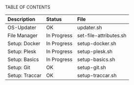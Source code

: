 TABLE OF CONTENTS

| Description | Status | File |
| :---------- | :----- | :--- |
| OS-Updater | OK | updater.sh |
| File Manager | In Progress | set-file-attributes.sh |
| Setup: Docker | In Progress | setup-docker.sh |
| Setup: Plesk | In Progress | setup-plesk.sh |
| Setup: Basics | In Progress | setup-basics.sh |
| Setup: Git | OK | setup-git.sh |
| Setup: Traccar | OK | setup-traccar.sh |
